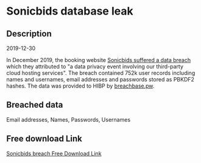 # Sonicbids database leak

## Description

2019-12-30

In December 2019, the booking website <a href="https://oag.ca.gov/system/files/Sonicbids%20-%20%20CA.pdf" target="_blank" rel="noopener">Sonicbids suffered a data breach</a> which they attributed to &quot;a data privacy event involving our third-party cloud hosting services&quot;. The breach contained 752k user records including names and usernames, email addresses and passwords stored as PBKDF2 hashes. The data was provided to HIBP by <a href="https://breachbase.pw/" target="_blank" rel="noopener">breachbase.pw</a>.

## Breached data

Email addresses, Names, Passwords, Usernames

## Free download Link

[Sonicbids breach Free Download Link](https://link-to.net/1229997/394.00520371439404/dynamic/?r=aHR0cHM6Ly93d3cubWVkaWFmaXJlLmNvbS92aWV3L2ptek5JWmZIT3gwazJDRS9zb25pY2JpZHMuY29tL2ZpbGU=)